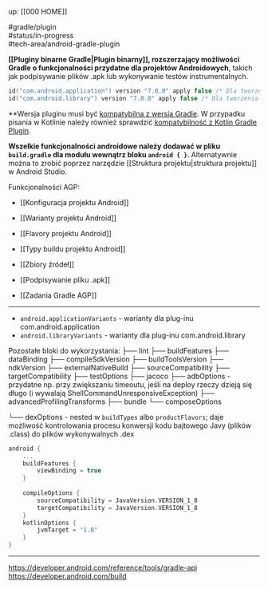 up: [[000 HOME]]

#gradle/plugin  
#status/in-progress  
#tech-area/android-gradle-plugin 

**[[Pluginy binarne Gradle|Plugin binarny]], rozszerzający możliwości Gradle o funkcjonalności przydatne dla projektów Androidowych**, takich jak podpisywanie plików .apk lub wykonywanie testów instrumentalnych. 

```kotlin
id("com.android.application") version "7.0.0" apply false /* Dla tworzenia aplikacji */
id("com.android.library") version "7.0.0" apply false /* Dla tworzenia biblioteki */
```

**Wersja pluginu musi być [kompatybilna z wersją Gradle](https://developer.android.com/build/releases/gradle-plugin#updating-gradle). W przypadku pisania w Kotlinie należy również sprawdzić [kompatybilność z Kotlin Gradle Plugin](https://kotlinlang.org/docs/gradle-configure-project.html#apply-the-plugin).

**Wszelkie funkcjonalności androidowe należy dodawać w pliku `build.gradle` dla modułu wewnątrz bloku `android { }`**. Alternatywnie można to zrobić poprzez narzędzie [[Struktura projektu|struktura projektu]] w Android Studio.

Funkcjonalności AGP:
- [[Konfiguracja projektu Android]]
- [[Warianty projektu Android]]
- [[Flavory projektu Android]]
- [[Typy buildu projektu Android]]
- [[Zbiory źródeł]]
- [[Podpisywanie pliku .apk]]

- [[Zadania Gradle AGP]]

---
- `android.applicationVariants` - warianty dla plug-inu com.android.application
- `android.libraryVariants` - warianty dla plug-inu com.android.library

Pozostałe bloki do wykorzystania:
├── lint 
├── buildFeatures 
├── dataBinding 
├── compileSdkVersion 
├── buildToolsVersion 
├── ndkVersion 
├── externalNativeBuild 
├── sourceCompatibility 
├── targetCompatibility 
├── testOptions 
├── jacoco 
├── adbOptions - przydatne np. przy zwiększaniu timeoutu, jeśli na deploy rzeczy dzieją się długo (i wywalają ShellCommandUnresponsiveException)
├── advancedProfilingTransforms 
├── bundle 
└── composeOptions

└── dexOptions - nested w `buildTypes` albo `productFlavors`; daje możliwość kontrolowania procesu konwersji kodu bajtowego Javy (plików .class) do plików wykonywalnych .dex


```kotlin
android {  
    ...
	buildFeatures {  
		viewBinding = true  
	}  
  
    compileOptions {  
        sourceCompatibility = JavaVersion.VERSION_1_8  
        targetCompatibility = JavaVersion.VERSION_1_8  
    }  
    kotlinOptions {  
        jvmTarget = "1.8"  
    }  
}
```

---
https://developer.android.com/reference/tools/gradle-api
https://developer.android.com/build